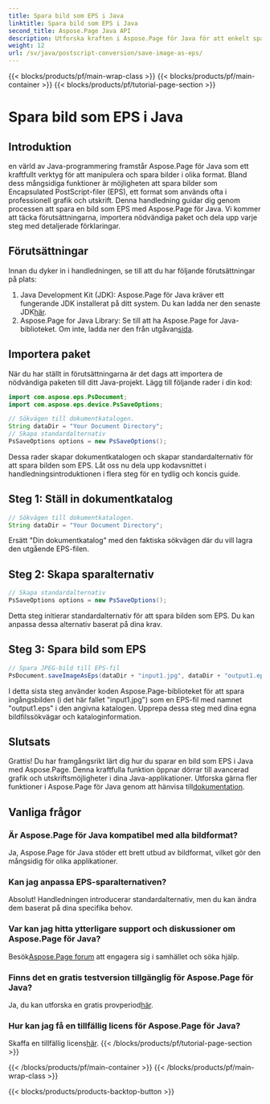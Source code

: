 ```yaml
---
title: Spara bild som EPS i Java
linktitle: Spara bild som EPS i Java
second_title: Aspose.Page Java API
description: Utforska kraften i Aspose.Page för Java för att enkelt spara bilder som EPS. Förbättra din grafik och utskriftskapacitet med detta mångsidiga Java-bibliotek.
weight: 12
url: /sv/java/postscript-conversion/save-image-as-eps/
---
```


{{< blocks/products/pf/main-wrap-class >}}
{{< blocks/products/pf/main-container >}}
{{< blocks/products/pf/tutorial-page-section >}}

# Spara bild som EPS i Java

## Introduktion
en värld av Java-programmering framstår Aspose.Page för Java som ett kraftfullt verktyg för att manipulera och spara bilder i olika format. Bland dess mångsidiga funktioner är möjligheten att spara bilder som Encapsulated PostScript-filer (EPS), ett format som används ofta i professionell grafik och utskrift.
Denna handledning guidar dig genom processen att spara en bild som EPS med Aspose.Page för Java. Vi kommer att täcka förutsättningarna, importera nödvändiga paket och dela upp varje steg med detaljerade förklaringar.
## Förutsättningar
Innan du dyker in i handledningen, se till att du har följande förutsättningar på plats:
1.  Java Development Kit (JDK): Aspose.Page för Java kräver ett fungerande JDK installerat på ditt system. Du kan ladda ner den senaste JDK[här](https://www.oracle.com/java/technologies/javase-downloads.html).
2.  Aspose.Page for Java Library: Se till att ha Aspose.Page for Java-biblioteket. Om inte, ladda ner den från utgåvan[sida](https://releases.aspose.com/page/java/).
## Importera paket
När du har ställt in förutsättningarna är det dags att importera de nödvändiga paketen till ditt Java-projekt. Lägg till följande rader i din kod:
```java
import com.aspose.eps.PsDocument;
import com.aspose.eps.device.PsSaveOptions;

// Sökvägen till dokumentkatalogen.
String dataDir = "Your Document Directory";
// Skapa standardalternativ
PsSaveOptions options = new PsSaveOptions();
```
Dessa rader skapar dokumentkatalogen och skapar standardalternativ för att spara bilden som EPS.
Låt oss nu dela upp kodavsnittet i handledningsintroduktionen i flera steg för en tydlig och koncis guide.
## Steg 1: Ställ in dokumentkatalog
```java
// Sökvägen till dokumentkatalogen.
String dataDir = "Your Document Directory";
```
Ersätt "Din dokumentkatalog" med den faktiska sökvägen där du vill lagra den utgående EPS-filen.
## Steg 2: Skapa sparalternativ
```java
// Skapa standardalternativ
PsSaveOptions options = new PsSaveOptions();
```
Detta steg initierar standardalternativ för att spara bilden som EPS. Du kan anpassa dessa alternativ baserat på dina krav.
## Steg 3: Spara bild som EPS
```java
// Spara JPEG-bild till EPS-fil
PsDocument.saveImageAsEps(dataDir + "input1.jpg", dataDir + "output1.eps", options);
```
I detta sista steg använder koden Aspose.Page-biblioteket för att spara ingångsbilden (i det här fallet "input1.jpg") som en EPS-fil med namnet "output1.eps" i den angivna katalogen.
Upprepa dessa steg med dina egna bildfilssökvägar och kataloginformation.
## Slutsats
Grattis! Du har framgångsrikt lärt dig hur du sparar en bild som EPS i Java med Aspose.Page. Denna kraftfulla funktion öppnar dörrar till avancerad grafik och utskriftsmöjligheter i dina Java-applikationer.
 Utforska gärna fler funktioner i Aspose.Page för Java genom att hänvisa till[dokumentation](https://reference.aspose.com/page/java/).
## Vanliga frågor
### Är Aspose.Page för Java kompatibel med alla bildformat?
Ja, Aspose.Page för Java stöder ett brett utbud av bildformat, vilket gör den mångsidig för olika applikationer.
### Kan jag anpassa EPS-sparalternativen?
Absolut! Handledningen introducerar standardalternativ, men du kan ändra dem baserat på dina specifika behov.
### Var kan jag hitta ytterligare support och diskussioner om Aspose.Page för Java?
 Besök[Aspose.Page forum](https://forum.aspose.com/c/page/39) att engagera sig i samhället och söka hjälp.
### Finns det en gratis testversion tillgänglig för Aspose.Page för Java?
 Ja, du kan utforska en gratis provperiod[här](https://releases.aspose.com/).
### Hur kan jag få en tillfällig licens för Aspose.Page för Java?
 Skaffa en tillfällig licens[här](https://purchase.aspose.com/temporary-license/).
{{< /blocks/products/pf/tutorial-page-section >}}

{{< /blocks/products/pf/main-container >}}
{{< /blocks/products/pf/main-wrap-class >}}

{{< blocks/products/products-backtop-button >}}
